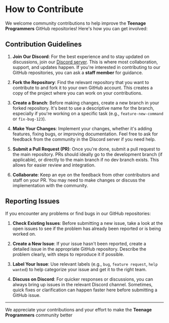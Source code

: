 # How to Contribute

We welcome community contributions to help improve the **Teenage Programmers** GitHub repositories! Here's how you can get involved:

## Contribution Guidelines

1. **Join Our Discord**: For the best experience and to stay updated on discussions, join our [Discord server](https://discord.com/invite/k8JXVddjzt). This is where most collaboration, support, and updates happen. If you're interested in contributing to our GitHub repositories, you can ask a **staff member** for guidance.

3. **Fork the Repository**: Find the relevant repository that you want to contribute to and fork it to your own GitHub account. This creates a copy of the project where you can work on your contributions.

4. **Create a Branch**: Before making changes, create a new branch in your forked repository. It's best to use a descriptive name for the branch, especially if you're working on a specific task (e.g., `feature-new-command` or `fix-bug-123`).

5. **Make Your Changes**: Implement your changes, whether it's adding features, fixing bugs, or improving documentation. Feel free to ask for feedback from the community in the Discord server if you need help.

6. **Submit a Pull Request (PR)**: Once you're done, submit a pull request to the main repository. PRs should ideally go to the development branch (if applicable), or directly to the main branch if no dev branch exists. This allows for easier review and integration.

7. **Collaborate**: Keep an eye on the feedback from other contributors and staff on your PR. You may need to make changes or discuss the implementation with the community.

## Reporting Issues

If you encounter any problems or find bugs in our GitHub repositories:

1. **Check Existing Issues**: Before submitting a new issue, take a look at the open issues to see if the problem has already been reported or is being worked on.

2. **Create a New Issue**: If your issue hasn't been reported, create a detailed issue in the appropriate GitHub repository. Describe the problem clearly, with steps to reproduce it if possible.

3. **Label Your Issue**: Use relevant labels (e.g., `bug`, `feature request`, `help wanted`) to help categorize your issue and get it to the right team.

4. **Discuss on Discord**: For quicker responses or discussions, you can always bring up issues in the relevant Discord channel. Sometimes, quick fixes or clarification can happen faster here before submitting a GitHub issue.

---

We appreciate your contributions and your effort to make the **Teenage Programmers** community better

